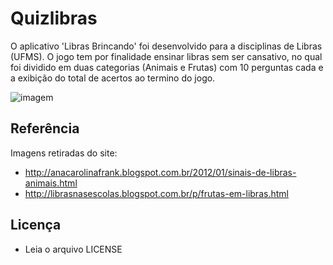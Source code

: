 # Quizlibras

O aplicativo 'Libras Brincando' foi desenvolvido para a disciplinas de Libras (UFMS). O jogo tem por finalidade ensinar libras sem ser cansativo, no qual foi dividido em duas categorias (Animais e Frutas) com 10 perguntas cada e a exibição do total de acertos ao termino do jogo. 

![imagem](https://cloud.githubusercontent.com/assets/13291433/17044487/d3137918-4f96-11e6-882a-cb3774748e5a.png)

## Referência

Imagens retiradas do site:

 * http://anacarolinafrank.blogspot.com.br/2012/01/sinais-de-libras-animais.html
 * http://librasnasescolas.blogspot.com.br/p/frutas-em-libras.html

## Licença

 * Leia o arquivo LICENSE
